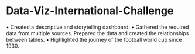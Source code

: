 # Data-Viz-International-Challenge

• Created a descriptive and storytelling dashboard.
• Gathered the required data from multiple sources. Prepared the data and created the relationships between tables.
• Highlighted the journey of the football world cup since 1930.
